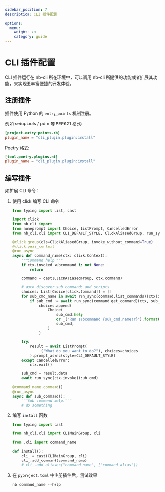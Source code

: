 ```yaml
---
sidebar_position: 7
description: CLI 插件配置

options:
  menu:
    weight: 70
    category: guide
---
```


# CLI 插件配置

CLI 插件运行在 nb-cli 所在环境中，可以调用 nb-cli 所提供的功能或者扩展其功能，来实现更丰富便捷的开发体验。

## 注册插件

插件使用 Python 的 `entry_points` 机制注册。

例如 setuptools / pdm 等 PEP621 格式:

```toml title="pyproject.toml"
[project.entry-points.nb]
plugin_name = "cli_plugin.plugin:install"
```

Poetry 格式:

```toml title="pyproject.toml"
[tool.poetry.plugins.nb]
plugin_name = "cli_plugin.plugin:install"
```

## 编写插件

如扩展 CLI 命令：

1. 使用 click 编写 CLI 命令

   ```python title="cli_plugin/cli.py"
   from typing import List, cast

   import click
   from nb_cli import _
   from noneprompt import Choice, ListPrompt, CancelledError
   from nb_cli.cli import CLI_DEFAULT_STYLE, ClickAliasedGroup, run_sync, run_async

   @click.group(cls=ClickAliasedGroup, invoke_without_command=True)
   @click.pass_context
   @run_async
   async def command_name(ctx: click.Context):
       """Command help."""
       if ctx.invoked_subcommand is not None:
           return

       command = cast(ClickAliasedGroup, ctx.command)

       # auto discover sub commands and scripts
       choices: List[Choice[click.Command]] = []
       for sub_cmd_name in await run_sync(command.list_commands)(ctx):
           if sub_cmd := await run_sync(command.get_command)(ctx, sub_cmd_name):
               choices.append(
                   Choice(
                       sub_cmd.help
                       or _("Run subcommand {sub_cmd.name!r}").format(sub_cmd=sub_cmd),
                       sub_cmd,
                   )
               )

       try:
           result = await ListPrompt(
               _("What do you want to do?"), choices=choices
           ).prompt_async(style=CLI_DEFAULT_STYLE)
       except CancelledError:
           ctx.exit()

       sub_cmd = result.data
       await run_sync(ctx.invoke)(sub_cmd)

   @command_name.command()
   @run_async
   async def sub_command():
       """Sub command help."""
       # do something
   ```

2. 编写 `install` 函数

   ```python title="cli_plugin/plugin.py"
   from typing import cast

   from nb_cli.cli import CLIMainGroup, cli

   from .cli import command_name

   def install():
       cli_ = cast(CLIMainGroup, cli)
       cli_.add_command(command_name)
       # cli_.add_aliases("command_name", ["command_alias"])
   ```

3. 在 `pyproject.toml` 中注册插件后，测试效果

   ```shell
   nb command_name --help
   ```
